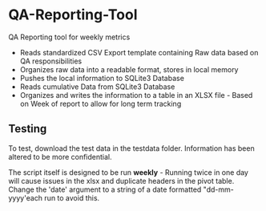 # QA-Reporting-Tool
QA Reporting tool for weekly metrics

* Reads standardized CSV Export template containing Raw data based on QA responsibilities
* Organizes raw data into a readable format, stores in local memory
* Pushes the local information to SQLite3 Database
* Reads cumulative Data from SQLite3 Database
* Organizes and writes the information to a table in an XLSX file - Based on Week of report to allow for long term tracking

## Testing
To test, download the test data in the testdata folder. Information has been altered to be more confidential.

The script itself is designed to be run **weekly** - Running twice in one day will cause issues in the xlsx and duplicate headers in the pivot table. Change the 'date' argument to a string of a date formatted "dd-mm-yyyy'each run to avoid this.
